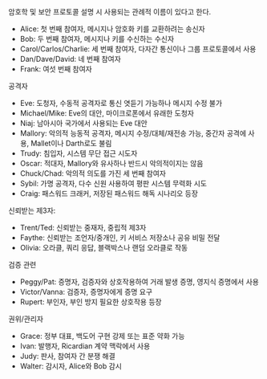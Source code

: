 
암호학 및 보안 프로토콜 설명 시 사용되는 관례적 이름이 있다고 한다.

- Alice: 첫 번째 참여자, 메시지나 암호화 키를 교환하려는 송신자
- Bob: 두 번째 참여자, 메시지나 키를 수신하는 수신자
- Carol/Carlos/Charlie: 세 번째 참여자, 다자간 통신이나 그룹 프로토콜에서 사용
- Dan/Dave/David: 네 번째 참여자
- Frank: 여섯 번째 참여자

공격자

- Eve: 도청자, 수동적 공격자로 통신 엿듣기 가능하나 메시지 수정 불가
- Michael/Mike: Eve의 대안, 마이크로폰에서 유래한 도청자
- Niaj: 남아시아 국가에서 사용되는 Eve 대안
- Mallory: 악의적 능동적 공격자, 메시지 수정/대체/재전송 가능, 중간자 공격에 사용, Mallet이나 Darth로도 불림
- Trudy: 침입자, 시스템 무단 접근 시도자
- Oscar: 적대자, Mallory와 유사하나 반드시 악의적이지는 않음
- Chuck/Chad: 악의적 의도를 가진 세 번째 참여자
- Sybil: 가명 공격자, 다수 신원 사용하여 평판 시스템 무력화 시도
- Craig: 패스워드 크래커, 저장된 패스워드 해독 시나리오 등장

신뢰받는 제3자:

- Trent/Ted: 신뢰받는 중재자, 중립적 제3자
- Faythe: 신뢰받는 조언자/중개인, 키 서비스 저장소나 공유 비밀 전달
- Olivia: 오라클, 쿼리 응답, 블랙박스나 랜덤 오라클로 작동

검증 관련

- Peggy/Pat: 증명자, 검증자와 상호작용하여 거래 발생 증명, 영지식 증명에서 사용
- Victor/Vanna: 검증자, 증명자에게 증명 요구
- Rupert: 부인자, 부인 방지 필요한 상호작용 등장

권위/관리자

- Grace: 정부 대표, 백도어 구현 강제 또는 표준 약화 가능
- Ivan: 발행자, Ricardian 계약 맥락에서 사용
- Judy: 판사, 참여자 간 분쟁 해결
- Walter: 감시자, Alice와 Bob 감시
